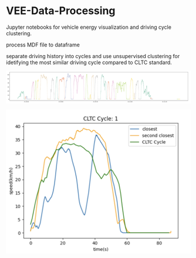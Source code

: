 # VEE-Data-Processing
Jupyter notebooks for vehicle energy visualization and driving cycle clustering.

process MDF file to dataframe

separate driving history into cycles and use unsupervised clustering for idetifying the most similar driving cycle compared to CLTC standard.

![cycle](imgs/cycle.png)


![cycle_compare](imgs/cycle_comparison.png)

